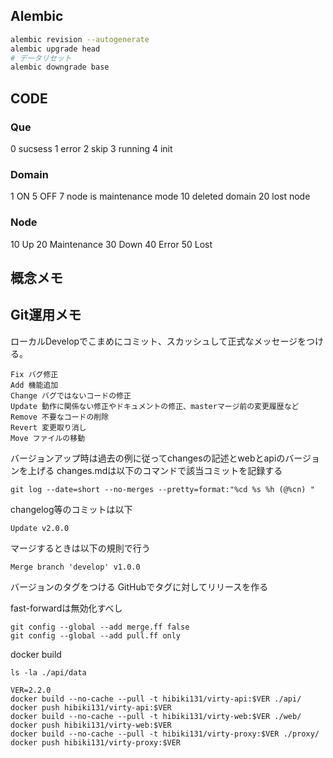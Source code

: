 ## Alembic

```bash
alembic revision --autogenerate
alembic upgrade head
# データリセット
alembic downgrade base
```

## CODE
### Que
0 sucsess
1 error
2 skip
3 running
4 init

### Domain
1 ON
5 OFF
7 node is maintenance mode
10 deleted domain
20 lost node



### Node
10 Up
20 Maintenance
30 Down
40 Error
50 Lost

## 概念メモ



## Git運用メモ

ローカルDevelopでこまめにコミット、スカッシュして正式なメッセージをつける。

```
Fix バグ修正
Add 機能追加
Change バグではないコードの修正
Update 動作に関係ない修正やドキュメントの修正、masterマージ前の変更履歴など
Remove 不要なコードの削除
Revert 変更取り消し
Move ファイルの移動
```

バージョンアップ時は過去の例に従ってchangesの記述とwebとapiのバージョンを上げる
changes.mdは以下のコマンドで該当コミットを記録する

```
git log --date=short --no-merges --pretty=format:"%cd %s %h (@%cn) "
```

changelog等のコミットは以下

```
Update v2.0.0
```

マージするときは以下の規則で行う

```
Merge branch 'develop' v1.0.0
```

バージョンのタグをつける
GitHubでタグに対してリリースを作る

fast-forwardは無効化すべし

```
git config --global --add merge.ff false
git config --global --add pull.ff only
```

docker build


```
ls -la ./api/data

VER=2.2.0
docker build --no-cache --pull -t hibiki131/virty-api:$VER ./api/
docker push hibiki131/virty-api:$VER
docker build --no-cache --pull -t hibiki131/virty-web:$VER ./web/
docker push hibiki131/virty-web:$VER
docker build --no-cache --pull -t hibiki131/virty-proxy:$VER ./proxy/
docker push hibiki131/virty-proxy:$VER
```